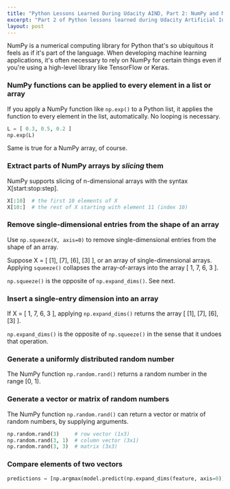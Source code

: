 ```yaml
---
title: "Python Lessons Learned During Udacity AIND, Part 2: NumPy and Matplotlib"
excerpt: "Part 2 of Python lessons learned during Udacity Artificial Intelligence Nanodegree covers useful NumPy and Matplotlib code."
layout: post
---
```


NumPy is a numerical computing library for Python that's so ubiquitous it feels as if it's part of the language. When developing machine learning applications, it's often necessary to rely on NumPy for certain things even if you're using a high-level library like TensorFlow or Keras.

### NumPy functions can be applied to every element in a list or array

If you apply a NumPy function like `np.exp()` to a Python list, it applies the function to every element in the list, automatically. No looping is necessary.

```python
L = [ 0.3, 0.5, 0.2 ]
np.exp(L)
```

Same is true for a NumPy array, of course.

### Extract parts of NumPy arrays by _slicing_ them

NumPy supports slicing of n-dimensional arrays with the syntax X[start:stop:step].

```python
X[:10]  # the first 10 elements of X
X[10:]  # the rest of X starting with element 11 (index 10)
```

### Remove single-dimensional entries from the shape of an array

Use `np.squeeze(X, axis=0)` to remove single-dimensional entries from the shape of an array.

Suppose X = [ [1], [7], [6], [3] ], or an array of single-dimensional arrays. Applying `squeeze()` collapses the array-of-arrays into the array [ 1, 7, 6, 3 ].

`np.squeeze()` is the opposite of `np.expand_dims()`. See next.

### Insert a single-entry dimension into an array

If X = [ 1, 7, 6, 3 ], applying `np.expand_dims()` returns the array [ [1], [7], [6], [3] ].

`np.expand_dims()` is the opposite of `np.squeeze()` in the sense that it undoes that operation.

### Generate a uniformly distributed random number

The NumPy function `np.random.rand()` returns a random number in the range [0, 1).

### Generate a vector or matrix of random numbers

The NumPy function `np.random.rand()` can return a vector or matrix of random numbers, by supplying arguments.

```python
np.random.rand(3)     # row vector (1x3)
np.random.rand(3, 1)  # column vector (3x1)
np.random.rand(3, 3)  # matrix (3x3)
```

### Compare elements of two vectors

```python
predictions = [np.argmax(model.predict(np.expand_dims(feature, axis=0))) for feature in test_InceptionV3]
```
